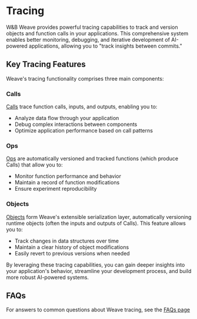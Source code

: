 # Tracing

W&B Weave provides powerful tracing capabilities to track and version objects and function calls in your applications. This comprehensive system enables better monitoring, debugging, and iterative development of AI-powered applications, allowing you to "track insights between commits."

## Key Tracing Features

Weave's tracing functionality comprises three main components:

### Calls

[Calls](/guides/tracking/tracing) trace function calls, inputs, and outputs, enabling you to:

- Analyze data flow through your application
- Debug complex interactions between components
- Optimize application performance based on call patterns

### Ops

[Ops](/guides/tracking/ops) are automatically versioned and tracked functions (which produce Calls) that allow you to:

- Monitor function performance and behavior
- Maintain a record of function modifications
- Ensure experiment reproducibility

### Objects

[Objects](/guides/tracking/objects) form Weave's extensible serialization layer, automatically versioning runtime objects (often the inputs and outputs of Calls). This feature allows you to:

- Track changes in data structures over time
- Maintain a clear history of object modifications
- Easily revert to previous versions when needed

By leveraging these tracing capabilities, you can gain deeper insights into your application's behavior, streamline your development process, and build more robust AI-powered systems.

## FAQs

For answers to common questions about Weave tracing, see the [FAQs page](./faqs.md)

